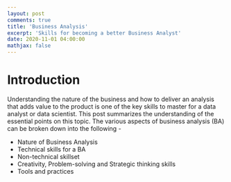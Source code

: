 ```yaml
---
layout: post
comments: true
title: 'Business Analysis'
excerpt: 'Skills for becoming a better Business Analyst'
date: 2020-11-01 04:00:00
mathjax: false
---
```


# Introduction

Understanding the nature of the business and how to deliver an analysis that adds value to the product is one of the key skills to master for a data analyst or data scientist. This post summarizes the understanding of the essential points on this topic. The various aspects of business analysis (BA) can be broken down into the following -

- Nature of Business Analysis
- Technical skills for a BA
- Non-technical skillset
- Creativity, Problem-solving and Strategic thinking skills
- Tools and practices

